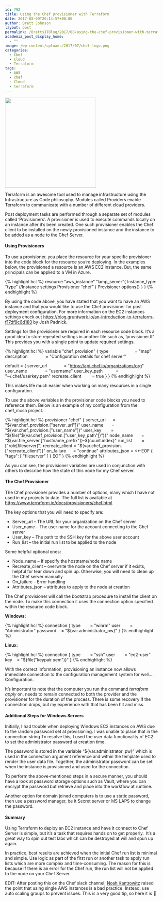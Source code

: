 ```yaml
---
id: 792
title: Using the Chef provisioner with Terraform
date: 2017-08-09T20:14:57+00:00
author: Brett Johnson
layout: post
permalink: /BrettsITBlog/2017/08/using-the-chef-provisioner-with-terraform/
academia_post_display_home:
  - ""
image: /wp-content/uploads/2017/07/chef-logo.png
categories:
  - Chef
  - Cloud
  - Terraform
tags:
  - AWS
  - chef
  - Cloud
  - terraform
---
```

<img class="alignnone size-medium wp-image-788" src="https://sdbrett.com/assets/images/2017/07/chef-logo-300x296.png" alt="" width="300" height="296" srcset="https://sdbrett.com/assets/images2017/07/chef-logo-300x296.png 300w, https://sdbrett.com/assets/images2017/07/chef-logo-260x256.png 260w, https://sdbrett.com/assets/images2017/07/chef-logo.png 417w" sizes="(max-width: 300px) 100vw, 300px" />


Terraform is an awesome tool used to manage infrastructure using the Infrastructure as Code philosophy. Modules called Providers enable Terraform to communicate with a number of different cloud providers.

Post deployment tasks are performed through a separate set of modules called &#8216;Provisioners&#8217;. A provisioner is used to execute commands locally on an instance after it’s been created. One such provisioner enables the Chef client to be installed on the newly provisioned instance and the instance to be added as a node to the Chef Server.

#### **Using Provisioners**

To use a provisioner, you place the resource for your specific provisioner into the code block for the resource you&#8217;re deploying. In the examples below, the provisioned a resource is an AWS EC2 instance. But, the same principals can be applied to a VM in Azure.

{% highlight hcl %}
resource “aws_instance” “lamp_server”{
  Instance_type: “type”
  //Instance settings
  Provisioner “chef” {
    Provisioner options{}
  }
}
{% endhighlight %}

By using the code above, you have stated that you want to have an AWS instance and that you would like to use the Chef provisioner for post deployment configuration. For more information on the EC2 instances settings check out <https://blog.gruntwork.io/an-introduction-to-terraform-f17df9c6d180> by Josh Padnick.

Settings for the provisioner are required in each resource code block. It&#8217;s a good idea to store repeated settings in another file such as, &#8216;provisioner.tf&#8217;. This provides you with a single point to update required settings.

{% highlight hcl %}
variable "chef_provision" { 
  type                      = "map"
  description               = "Configuration details for chef server"

  default = {
    server_url              = "https://api.chef.io/organizations/org"
    user_name               = "username"
    user_key_path           = "~/.chef/userkey.pem"
    recreate_client         = true
    }
}
{% endhighlight %}

This makes life much easier when working on many resources in a single configuration.

To use the above variables in the provisioner code blocks you need to reference them. Below is an example of my configuration from the chef_mcsa project.

{% highlight hcl %}
provisioner "chef" {
  server_url      = "${var.chef_provision.["server_url"]}"
  user_name       = "${var.chef_provision.["user_name"]}"
  user_key        = "${file("${var.chef_provision.["user_key_path"]}")}"
  node_name       = "${var.file_server.["hostname_prefix"]}-${count.index}"
  run_list        = ["role[fileserver]"]
  recreate_client = "${var.chef_provision.["recreate_client"]}"
  on_failure      = "continue"
  attributes_json = &lt;&lt;-EOF
  {
    "tags": [
      "fileserver"
    ]
  }
  EOF
}
{% endhighlight %}

As you can see, the provisioner variables are used in conjunction with others to describe how the state of this node for my Chef server.

#### **The Chef Provisioner**

The Chef provisioner provides a number of options, many which I have not used in my projects to date. The full list is available at <https://www.terraform.io/docs/provisioners/chef.html>.

The key options that you will need to specify are:

  * Server_url – The URL for your organization on the Chef server
  * User_name – The user name for the account connecting to the Chef server
  * User_key – The path to the SSH key for the above user account
  * Run_list – the initial run list to be applied to the node

Some helpful optional ones:

  * Node_name – If specify the hostname/node name
  * Recreate_client – overwrite the node on the Chef server if it exists, helpful for tear down and spin up. Otherwise, you will need to clean up the Chef server manually
  * On_failure – Error handling
  * Attributes_json – attributes to apply to the node at creation

The Chef provisioner will call the bootstrap procedure to install the client on the node. To make this connection it uses the connection option specified within the resource code block.

**Windows:**

{% highlight hcl %}
connection {
  type        = "winrm"
  user        = "Administrator"
  password    = "${var.administrator_pw}"
}
{% endhighlight %}

**Linux:**

{% highlight hcl %}
connection {
  type        = "ssh"
  user        = "ec2-user"
  key    = "${file("keypair.pem")}"
}
{% endhighlight %}

With the correct information, provisioning an instance now allows immediate connection to the configuration management system for well…. Configuration.

It’s important to note that the computer you run the command _terraform apply_ on, needs to remain connected to both the provider and the provisioner for the duration of the process. There is some recovery if the connection drops, but my experience with that has been hit and miss.

#### **Additional Steps for Windows Servers**

Initially, I had trouble when deploying Windows EC2 instances on AWS due to the random password set at provisioning. I was unable to place that in the connection string To resolve this, I used the user data functionality of EC2 to set the administrator password at creation time.

The password is stored in the variable &#8220;${var.administrator_pw}&#8221; which is used in the connection argument reference and within the template used to render the user data file. Together, the administrator password can be set when the instance is provisioned and used for the connection.

To perform the above-mentioned steps in a secure manner, you should have a look at password storage options such as Vault, where you can encrypt the password but retrieve and place into the workflow at runtime.

Another option for domain joined computers is to use a static password, then use a password manager, be it Secret server or MS LAPS to change the password.

#### **Summary**

Using Terraform to deploy an EC2 instance and have it connect to Chef Server is simple, but it’s a task that requires hands on to get properly.  It’s a great way to spin out test labs which can be destroyed at will and spun up again.

In practice, best results are achieved when the initial Chef run list is minimal and simple. Use logic as part of the first run or another task to apply run lists which are more complex and time-consuming. The reason for this is because if there is an error for the Chef run, the run list will not be applied to the node on your Chef Server.

EDIT: After posting this on the Chef slack channel, [Noah Kantrowitz](https://twitter.com/kantrn) raised the point that using single AWS instances is a bad practice. Instead, use auto scaling groups to prevent issues. This is a very good tip, so here it is 🙂
